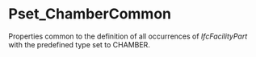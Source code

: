 # Pset_ChamberCommon

Properties common to the definition of all occurrences of _IfcFacilityPart_ with the predefined type set to CHAMBER.
